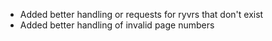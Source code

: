 * Added better handling or requests for ryvrs that don't exist
* Added better handling of invalid page numbers